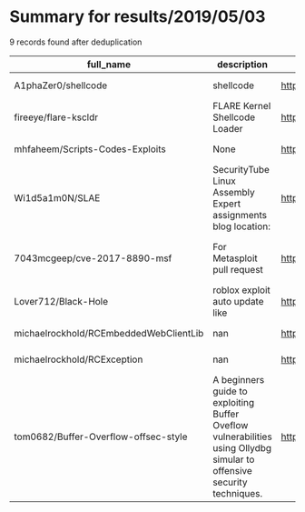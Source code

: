 
# Summary for results/2019/05/03
    
9 records found after deduplication

| full_name | description | html_url | matched_list | matched_count | pushed_at | size | stargazers_count | language | forks_count | vul_ids |
|----------------------------------------|------------------------------------------------------------------------------------------------------------------------|-----------------------------------------------------------|-------------------------------------------|-----------------|---------------------------|--------|--------------------|-------------|---------------|-------------------|
| A1phaZer0/shellcode | shellcode | https://github.com/A1phaZer0/shellcode | ['shellcode'] | 1 | 2019-05-03 03:33:56+00:00 | 17 | 0 | Assembly | 0 | [] |
| fireeye/flare-kscldr | FLARE Kernel Shellcode Loader | https://github.com/fireeye/flare-kscldr | ['shellcode'] | 1 | 2019-05-03 16:02:36+00:00 | 16 | 128 | C | 51 | [] |
| mhfaheem/Scripts-Codes-Exploits | None | https://github.com/mhfaheem/Scripts-Codes-Exploits | ['exploit'] | 1 | 2019-05-03 01:17:11+00:00 | 18 | 0 | Python | 0 | [] |
| Wi1d5a1m0N/SLAE | SecurityTube Linux Assembly Expert assignments blog location: | https://github.com/Wi1d5a1m0N/SLAE | ['shellcode'] | 1 | 2019-05-03 03:06:15+00:00 | 27 | 0 | Assembly | 0 | [] |
| 7043mcgeep/cve-2017-8890-msf | For Metasploit pull request | https://github.com/7043mcgeep/cve-2017-8890-msf | ['cve-2', 'metasploit module OR payload'] | 2 | 2019-05-03 04:20:43+00:00 | 3 | 0 | C | 0 | ['CVE-2017-8890'] |
| Lover712/Black-Hole | roblox exploit auto update like | https://github.com/Lover712/Black-Hole | ['exploit'] | 1 | 2019-05-03 06:49:09+00:00 | 0 | 0 | | 0 | [] |
| michaelrockhold/RCEmbeddedWebClientLib | nan | https://github.com/michaelrockhold/RCEmbeddedWebClientLib | ['rce'] | 1 | 2019-05-03 17:50:35+00:00 | 19 | 0 | Objective-C | 0 | [] |
| michaelrockhold/RCException | nan | https://github.com/michaelrockhold/RCException | ['rce'] | 1 | 2019-05-03 17:53:00+00:00 | 10 | 0 | Objective-C | 0 | [] |
| tom0682/Buffer-Overflow-offsec-style | A beginners guide to exploiting Buffer Oveflow vulnerabilities using Ollydbg simular to offensive security techniques. | https://github.com/tom0682/Buffer-Overflow-offsec-style | ['exploit'] | 1 | 2019-05-03 19:27:32+00:00 | 5 | 6 | | 6 | [] |
